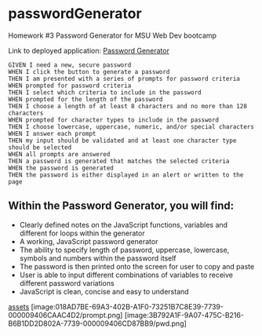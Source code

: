 # passwordGenerator
Homework #3 Password Generator for MSU Web Dev bootcamp

Link to deployed application: [Password Generator](https://emkaygru.github.io/passwordGenerator/) 

```
GIVEN I need a new, secure password
WHEN I click the button to generate a password
THEN I am presented with a series of prompts for password criteria
WHEN prompted for password criteria
THEN I select which criteria to include in the password
WHEN prompted for the length of the password
THEN I choose a length of at least 8 characters and no more than 128 characters
WHEN prompted for character types to include in the password
THEN I choose lowercase, uppercase, numeric, and/or special characters
WHEN I answer each prompt
THEN my input should be validated and at least one character type should be selected
WHEN all prompts are answered
THEN a password is generated that matches the selected criteria
WHEN the password is generated
THEN the password is either displayed in an alert or written to the page
```

## Within the Password Generator, you will find: 

* Clearly defined notes on the JavaScript functions, variables and different for loops within the generator 
* A working, JavaScript password generator 
* The ability to specify length of password, uppercase, lowercase, symbols and numbers within the password itself 
* The password is then printed onto the screen for user to copy and paste 
* User is able to input different combinations of variables to receive different password variations
* JavaScript is clean, concise and easy to understand 




[assets](file:///Users/emilykay/workspace/passwordGenerator/assets)
[image:018AD7BE-69A3-402B-A1F0-73251B7C8E39-7739-000009406CAAC4D2/prompt.png]
[image:3B792A1F-9A07-475C-B216-B6B1DD2D802A-7739-000009406CD87BB9/pwd.png]



